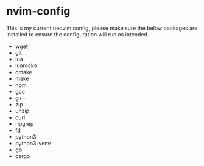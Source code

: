 # nvim-config
This is my current neovim config, please make sure the below packages are installed to ensure the configuration will run as intended.

* wget
* git
* lua
* luarocks
* cmake
* make
* npm
* gcc
* g++
* zip
* unzip
* curl
* ripgrep
* fd
* python3
* python3-venv
* go
* cargo
